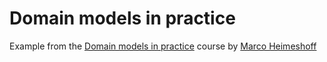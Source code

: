 # Domain models in practice

Example from the [Domain models in practice](https://www.avanscoperta.it/it/training/domain-models-in-practice-ddd-cqrs-event-sourcing/) course by [Marco Heimeshoff](https://www.heimeshoff.de/)
